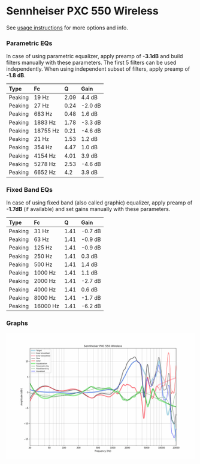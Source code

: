 # Sennheiser PXC 550 Wireless
See [usage instructions](https://github.com/jaakkopasanen/AutoEq#usage) for more options and info.

### Parametric EQs
In case of using parametric equalizer, apply preamp of **-3.1dB** and build filters manually
with these parameters. The first 5 filters can be used independently.
When using independent subset of filters, apply preamp of **-1.8 dB**.

| Type    | Fc       |    Q | Gain    |
|:--------|:---------|:-----|:--------|
| Peaking | 19 Hz    | 2.09 | 4.4 dB  |
| Peaking | 27 Hz    | 0.24 | -2.0 dB |
| Peaking | 683 Hz   | 0.48 | 1.6 dB  |
| Peaking | 1883 Hz  | 1.78 | -3.3 dB |
| Peaking | 18755 Hz | 0.21 | -4.6 dB |
| Peaking | 21 Hz    | 1.53 | 1.2 dB  |
| Peaking | 354 Hz   | 4.47 | 1.0 dB  |
| Peaking | 4154 Hz  | 4.01 | 3.9 dB  |
| Peaking | 5278 Hz  | 2.53 | -4.6 dB |
| Peaking | 6652 Hz  | 4.2  | 3.9 dB  |

### Fixed Band EQs
In case of using fixed band (also called graphic) equalizer, apply preamp of **-1.7dB**
(if available) and set gains manually with these parameters.

| Type    | Fc       |    Q | Gain    |
|:--------|:---------|:-----|:--------|
| Peaking | 31 Hz    | 1.41 | -0.7 dB |
| Peaking | 63 Hz    | 1.41 | -0.9 dB |
| Peaking | 125 Hz   | 1.41 | -0.9 dB |
| Peaking | 250 Hz   | 1.41 | 0.3 dB  |
| Peaking | 500 Hz   | 1.41 | 1.4 dB  |
| Peaking | 1000 Hz  | 1.41 | 1.1 dB  |
| Peaking | 2000 Hz  | 1.41 | -2.7 dB |
| Peaking | 4000 Hz  | 1.41 | 0.6 dB  |
| Peaking | 8000 Hz  | 1.41 | -1.7 dB |
| Peaking | 16000 Hz | 1.41 | -6.2 dB |

### Graphs
![](./Sennheiser%20PXC%20550%20Wireless.png)